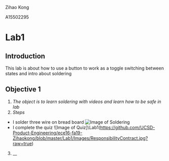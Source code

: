 Zihao Kong

A15502295
# **Lab1**
## **Introduction**
This lab is about how to use a button to work as a toggle switching between states
and intro about soldering

## **Objective 1** 
1. _The object is to learn soldering with videos and learn how to be safe in lab_
2. _Steps_

* I solder three wire on bread board
![Image of Soldering](https://github.com/UCSD-Product-Engineering/ece16-fa19-Zihaokong/blob/master/Lab1/Images/SolderingPractice.jpg?raw=true)
* I complete the quiz
![Image of Quiz]\Lab1(https://github.com/UCSD-Product-Engineering/ece16-fa19-Zihaokong/blob/master/Lab1/Images/ResponsibilityContract.jpg?raw=true)
3. __